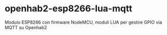 # openhab2-esp8266-lua-mqtt
Modulo ESP8266 con firmware NodeMCU, moduli LUA per gestire GPIO via MQTT su Openhab2
